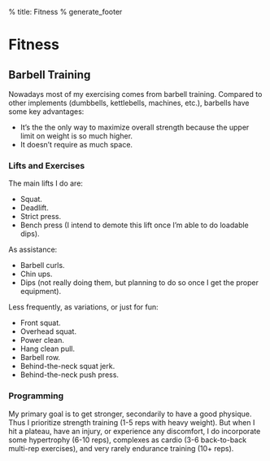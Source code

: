 % title: Fitness
% generate_footer

# Fitness

## Barbell Training

Nowadays most of my exercising comes from barbell training. Compared to other implements (dumbbells, kettlebells, machines, etc.), barbells have some key advantages:

* It’s the the only way to maximize overall strength because the upper limit on weight is so much higher.
* It doesn’t require as much space.

### Lifts and Exercises

The main lifts I do are:

* Squat.
* Deadlift.
* Strict press.
* Bench press (I intend to demote this lift once I’m able to do loadable dips). 

As assistance:

* Barbell curls.
* Chin ups.
* Dips (not really doing them, but planning to do so once I get the proper equipment).

Less frequently, as variations, or just for fun:

* Front squat.
* Overhead squat.
* Power clean.
* Hang clean pull.
* Barbell row.
* Behind-the-neck squat jerk.
* Behind-the-neck push press.

### Programming

My primary goal is to get stronger, secondarily to have a good physique. Thus I prioritize strength training (1-5 reps with heavy weight). But when I hit a plateau, have an injury, or experience any discomfort, I do incorporate some hypertrophy (6-10 reps), complexes as cardio (3-6 back-to-back multi-rep exercises), and very rarely endurance training (10+ reps).
